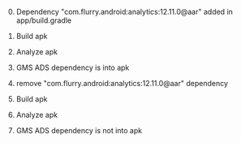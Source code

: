 0. Dependency "com.flurry.android:analytics:12.11.0@aar" added in app/build.gradle
1. Build apk
2. Analyze apk
3. GMS ADS dependency is into apk


4. remove "com.flurry.android:analytics:12.11.0@aar" dependency
5. Build apk
6. Analyze apk
7. GMS ADS dependency is not into apk
